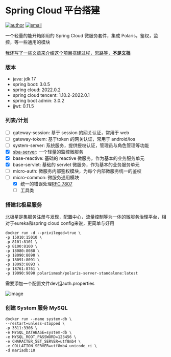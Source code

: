 
# Spring Cloud 平台搭建

[![author](https://img.shields.io/badge/author-mrtt-blue.svg)](https://jiangtj.gitlab.io/me)
[![email](https://img.shields.io/badge/email-jiang.taojie@foxmail.com-blue.svg)](mailto:jiang.taojie@foxmail.com)

一个轻量的能开箱即用的 Spring Cloud 微服务套件，集成 Polaris，鉴权，监控，等一些通用的模块

[我还写了一些文章来介绍这个项目搭建过程，思路等，**不是文档**](https://jiangtj.com/tags/Spring-Cloud-%E5%B9%B3%E5%8F%B0%E6%90%AD%E5%BB%BA/)

### 版本
- java: jdk 17
- spring boot: 3.0.5
- spring cloud: 2022.0.2
- spring cloud tencent: 1.10.2-2022.0.1
- spring boot admin: 3.0.2
- jjwt: 0.11.5

### 列表/计划
- [ ] gateway-session: 基于 session 的网关认证，常用于 web
- [ ] gateway-tokem: 基于token 的网关认证，常用于 android/ios
- [ ] system-server: 系统服务，提供授权认证，管理员与角色管理等功能
- [x] [sba-server](https://github.com/codecentric/spring-boot-admin): 一个轻量的监控微服务
- [x] base-reactive: 基础的 reactive 微服务，作为基本的业务服务单元
- [x] base-servlet: 基础的 servlet 微服务，作为基本的业务服务单元
- [ ] micro-auth: 微服务内部鉴权模块，为每个内部微服务统一的鉴权
- [ ] micro-common: 微服务通用模块
  - [x] 统一的错误处理[RFC 7807](https://www.rfc-editor.org/rfc/rfc7807.html)
  - [ ] 工具类

### 搭建北极星服务

北极星是集服务注册与发现，配置中心，流量控制等为一体的微服务治理平台，相对于eureka和spring cloud config来说，更简单与好用

```shell
docker run -d --privileged=true \
-p 15010:15010 \
-p 8101:8101 \
-p 8100:8100 \
-p 18080:8080 \
-p 18090:8090 \
-p 18091:8091 \
-p 18093:8093 \
-p 18761:8761 \
-p 19090:9090 polarismesh/polaris-server-standalone:latest
```

需要添加一个配置文件dev组auth.properties

![image](https://user-images.githubusercontent.com/15902347/229067145-e14ca261-fda5-4c10-ad0f-99cf4bb1c0f9.png)

### 创建 System 服务 MySQL

```shell
docker run --name system-db \
--restart=unless-stopped \
-p 3311:3306 \
-e MYSQL_DATABASE=system-db \
-e MYSQL_ROOT_PASSWORD=123456 \
-e CHARACTER_SET_SERVER=utf8mb4 \
-e COLLATION_SERVER=utf8mb4_unicode_ci \
-d mariadb:10
```
